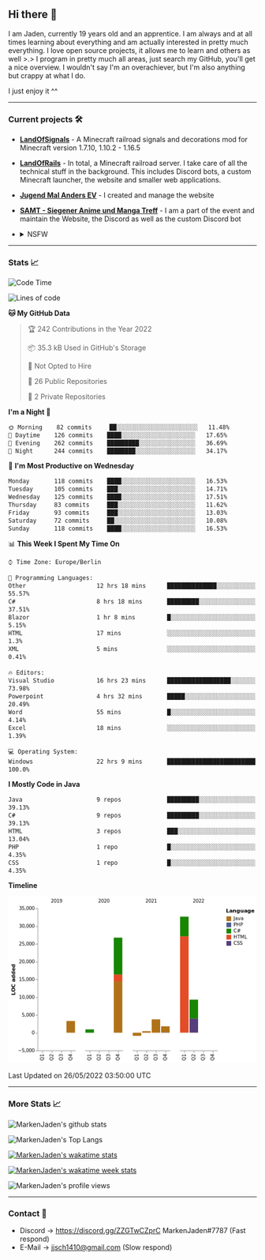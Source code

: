 ## Hi there 👋
I am Jaden, currently 19 years old and an apprentice. I am always and at all times learning about everything and am actually interested in pretty much everything. I love open source projects, it allows me to learn and others as well >.>
I program in pretty much all areas, just search my GitHub, you'll get a nice overview.
I wouldn't say I'm an overachiever, but I'm also anything but crappy at what I do.

I just enjoy it ^^

---

### Current projects 🛠

* [**LandOfSignals**](https://github.com/LandOfRails/LandOfSignals) - A Minecraft railroad signals and decorations mod for Minecraft version 1.7.10, 1.10.2 - 1.16.5
* [**LandOfRails**](https://github.com/LandOfRails) - In total, a Minecraft railroad server. I take care of all the technical stuff in the background. This includes Discord bots, a custom Minecraft launcher, the website and smaller web applications.
* [**Jugend Mal Anders EV**](https://jugendmalanders.de/) - I created and manage the website
* [**SAMT - Siegener Anime und Manga Treff**](https://github.com/Siegener-Anime-und-Manga-Treff-SAMT) - I am a part of the event and maintain the Website, the Discord as well as the custom Discord bot
* <details> 
  <summary>NSFW</summary>
  
  [**Nekos**](https://github.com/MarkenJaden/Nekos) - Website providing you with random lewd neko pics
  
</details>

---

### Stats 📈

<!--START_SECTION:waka-->
![Code Time](http://img.shields.io/badge/Code%20Time-776%20hrs%208%20mins-blue)

![Lines of code](https://img.shields.io/badge/From%20Hello%20World%20I%27ve%20Written-78%20Thousand%20lines%20of%20code-blue)

**🐱 My GitHub Data** 

> 🏆 242 Contributions in the Year 2022
 > 
> 📦 35.3 kB Used in GitHub's Storage 
 > 
> 🚫 Not Opted to Hire
 > 
> 📜 26 Public Repositories 
 > 
> 🔑 2 Private Repositories  
 > 
**I'm a Night 🦉** 

```text
🌞 Morning    82 commits     ██░░░░░░░░░░░░░░░░░░░░░░░   11.48% 
🌆 Daytime    126 commits    ████░░░░░░░░░░░░░░░░░░░░░   17.65% 
🌃 Evening    262 commits    █████████░░░░░░░░░░░░░░░░   36.69% 
🌙 Night      244 commits    ████████░░░░░░░░░░░░░░░░░   34.17%

```
📅 **I'm Most Productive on Wednesday** 

```text
Monday       118 commits    ████░░░░░░░░░░░░░░░░░░░░░   16.53% 
Tuesday      105 commits    ███░░░░░░░░░░░░░░░░░░░░░░   14.71% 
Wednesday    125 commits    ████░░░░░░░░░░░░░░░░░░░░░   17.51% 
Thursday     83 commits     ███░░░░░░░░░░░░░░░░░░░░░░   11.62% 
Friday       93 commits     ███░░░░░░░░░░░░░░░░░░░░░░   13.03% 
Saturday     72 commits     ██░░░░░░░░░░░░░░░░░░░░░░░   10.08% 
Sunday       118 commits    ████░░░░░░░░░░░░░░░░░░░░░   16.53%

```


📊 **This Week I Spent My Time On** 

```text
⌚︎ Time Zone: Europe/Berlin

💬 Programming Languages: 
Other                    12 hrs 18 mins      ██████████████░░░░░░░░░░░   55.57% 
C#                       8 hrs 18 mins       █████████░░░░░░░░░░░░░░░░   37.51% 
Blazor                   1 hr 8 mins         █░░░░░░░░░░░░░░░░░░░░░░░░   5.15% 
HTML                     17 mins             ░░░░░░░░░░░░░░░░░░░░░░░░░   1.3% 
XML                      5 mins              ░░░░░░░░░░░░░░░░░░░░░░░░░   0.41%

🔥 Editors: 
Visual Studio            16 hrs 23 mins      ██████████████████░░░░░░░   73.98% 
Powerpoint               4 hrs 32 mins       █████░░░░░░░░░░░░░░░░░░░░   20.49% 
Word                     55 mins             █░░░░░░░░░░░░░░░░░░░░░░░░   4.14% 
Excel                    18 mins             ░░░░░░░░░░░░░░░░░░░░░░░░░   1.39%

💻 Operating System: 
Windows                  22 hrs 9 mins       █████████████████████████   100.0%

```

**I Mostly Code in Java** 

```text
Java                     9 repos             █████████░░░░░░░░░░░░░░░░   39.13% 
C#                       9 repos             █████████░░░░░░░░░░░░░░░░   39.13% 
HTML                     3 repos             ███░░░░░░░░░░░░░░░░░░░░░░   13.04% 
PHP                      1 repo              █░░░░░░░░░░░░░░░░░░░░░░░░   4.35% 
CSS                      1 repo              █░░░░░░░░░░░░░░░░░░░░░░░░   4.35%

```


**Timeline**

![Chart not found](https://raw.githubusercontent.com/MarkenJaden/MarkenJaden/main/charts/bar_graph.png) 


 Last Updated on 26/05/2022 03:50:00 UTC
<!--END_SECTION:waka-->

---

### More Stats 📈

![MarkenJaden's github stats](https://github-readme-stats.vercel.app/api?username=MarkenJaden&count_private=true&show_icons=true&theme=radical)

![MarkenJaden's Top Langs](https://github-readme-stats.vercel.app/api/top-langs/?username=MarkenJaden&theme=radical)

[![MarkenJaden's wakatime stats](https://github-readme-stats.vercel.app/api/wakatime?username=MarkenJaden&theme=radical)](https://wakatime.com/@17f322c9-222a-48b4-9e15-983c41f7aed4)

[![MarkenJaden's wakatime week stats](https://wakatime.com/badge/user/17f322c9-222a-48b4-9e15-983c41f7aed4.svg)](https://wakatime.com/@17f322c9-222a-48b4-9e15-983c41f7aed4)

<!--[![MarkenJaden's Codewars stats](https://www.codewars.com/users/MarkenJaden/badges/large)](https://www.codewars.com/users/MarkenJaden)-->

![MarkenJaden's profile views](https://komarev.com/ghpvc/?username=MarkenJaden)

---

### Contact 💌

* Discord -> https://discord.gg/ZZGTwCZprC MarkenJaden#7787 (Fast respond)
* E-Mail -> jjsch1410@gmail.com (Slow respond)



<!--
**MarkenJaden/MarkenJaden** is a ✨ _special_ ✨ repository because its `README.md` (this file) appears on your GitHub profile.

Here are some ideas to get you started:

- 🔭 I’m currently working on ...
- 🌱 I’m currently learning ...
- 👯 I’m looking to collaborate on ...
- 🤔 I’m looking for help with ...
- 💬 Ask me about ...
- 📫 How to reach me: ...
- 😄 Pronouns: ...
- ⚡ Fun fact: ...
-->
